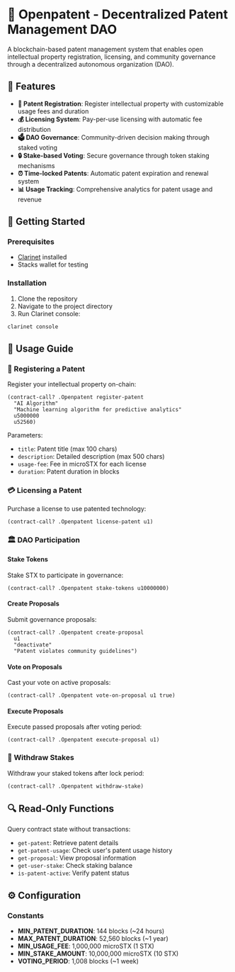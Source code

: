 # 🔬 Openpatent - Decentralized Patent Management DAO

A blockchain-based patent management system that enables open intellectual property registration, licensing, and community governance through a decentralized autonomous organization (DAO).

## 🌟 Features

- **📝 Patent Registration**: Register intellectual property with customizable usage fees and duration
- **💰 Licensing System**: Pay-per-use licensing with automatic fee distribution
- **🗳️ DAO Governance**: Community-driven decision making through staked voting
- **🔒 Stake-based Voting**: Secure governance through token staking mechanisms
- **⏰ Time-locked Patents**: Automatic patent expiration and renewal system
- **📊 Usage Tracking**: Comprehensive analytics for patent usage and revenue

## 🚀 Getting Started

### Prerequisites

- [Clarinet](https://github.com/hirosystems/clarinet) installed
- Stacks wallet for testing

### Installation

1. Clone the repository
2. Navigate to the project directory
3. Run Clarinet console:

```bash
clarinet console
```

## 📖 Usage Guide

### 🔬 Registering a Patent

Register your intellectual property on-chain:

```clarity
(contract-call? .Openpatent register-patent 
  "AI Algorithm" 
  "Machine learning algorithm for predictive analytics" 
  u5000000 
  u52560)
```

Parameters:
- `title`: Patent title (max 100 chars)
- `description`: Detailed description (max 500 chars)  
- `usage-fee`: Fee in microSTX for each license
- `duration`: Patent duration in blocks

### 💳 Licensing a Patent

Purchase a license to use patented technology:

```clarity
(contract-call? .Openpatent license-patent u1)
```

### 🏛️ DAO Participation

#### Stake Tokens
Stake STX to participate in governance:

```clarity
(contract-call? .Openpatent stake-tokens u10000000)
```

#### Create Proposals
Submit governance proposals:

```clarity
(contract-call? .Openpatent create-proposal 
  u1 
  "deactivate" 
  "Patent violates community guidelines")
```

#### Vote on Proposals
Cast your vote on active proposals:

```clarity
(contract-call? .Openpatent vote-on-proposal u1 true)
```

#### Execute Proposals
Execute passed proposals after voting period:

```clarity
(contract-call? .Openpatent execute-proposal u1)
```

### 💸 Withdraw Stakes

Withdraw your staked tokens after lock period:

```clarity
(contract-call? .Openpatent withdraw-stake)
```

## 🔍 Read-Only Functions

Query contract state without transactions:

- `get-patent`: Retrieve patent details
- `get-patent-usage`: Check user's patent usage history
- `get-proposal`: View proposal information
- `get-user-stake`: Check staking balance
- `is-patent-active`: Verify patent status

## ⚙️ Configuration

### Constants

- **MIN_PATENT_DURATION**: 144 blocks (~24 hours)
- **MAX_PATENT_DURATION**: 52,560 blocks (~1 year)
- **MIN_USAGE_FEE**: 1,000,000 microSTX (1 STX)
- **MIN_STAKE_AMOUNT**: 10,000,000 microSTX (10 STX)
- **VOTING_PERIOD**: 1,008 blocks (~1 week)
